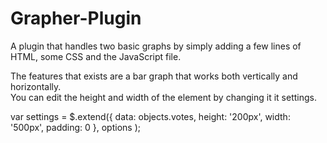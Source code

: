 # Grapher-Plugin

A plugin that handles two basic graphs by simply adding a few lines of HTML, some CSS and the JavaScript file.

The features that exists are a bar graph that works both vertically and horizontally. </br>
You can edit the height and width of the element by changing it it settings.


var settings = $.extend({
    data: objects.votes,
    height: '200px',
    width: '500px',
    padding: 0
  }, options );
  
  
